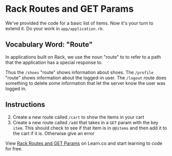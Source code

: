 # Rack Routes and GET Params

We've provided the code for a basic list of items. Now it's your turn to extend it.
Do your work in `app/application.rb`.

## Vocabulary Word: "Route"

In applications built on Rack, we use the noun "route" to to refer to a path
that the application has a special response to.

Thus the `/shoes` "route" shows information about shoes. The `/profile` "route"
shows information about the logged-in user. The `/logout` route does something
to delete some information that let the server know the user was logged in.

## Instructions

  <!-- 1. Create a new class array called `@@cart` to hold any items in your cart -->
  2. Create a new route called `/cart` to show the items in your cart
  3. Create a new route called `/add` that takes in a `GET` param with the key `item`. This should check to see if that item is in `@@items` and then add it to the cart if it is. Otherwise give an error

<p data-visibility='hidden'>View <a href='https://learn.co/lessons/rack-get-params-lab' title='Rack Routes and GET Params'>Rack Routes and GET Params</a> on Learn.co and start learning to code for free.</p>
